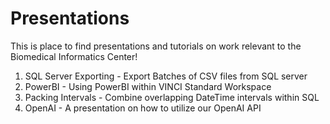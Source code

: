 # Presentations
This is place to find presentations and tutorials on work relevant to the Biomedical Informatics Center!

1. SQL Server Exporting - Export Batches of CSV files from SQL server
2. PowerBI - Using PowerBI within VINCI Standard Workspace
3. Packing Intervals - Combine overlapping DateTime intervals within SQL
4. OpenAI - A presentation on how to utilize our OpenAI API
